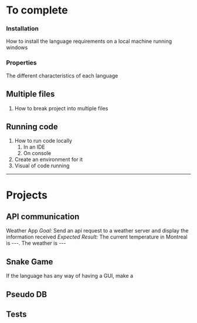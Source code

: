 # To complete
### Installation
How to install the language requirements on a local machine running windows
### Properties
The different characteristics of each language
## Multiple files
1. How to break project into multiple files
## Running code
1. How to run code locally 
	1. In an IDE
	2. On console
2. Create an environment for it
3. Visual of code running
---
# Projects 
## API communication
Weather App
*Goal:* Send an api request to a weather server and display the information received
*Expected Result:* The current temperature in Montreal is ---. The weather is ---
## Snake Game
If the language has any way of having a GUI, make a 

## Pseudo DB

## Tests 

